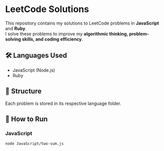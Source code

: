 # LeetCode Solutions

This repository contains my solutions to LeetCode problems in **JavaScript** and **Ruby**.  
I solve these problems to improve my **algorithmic thinking, problem-solving skills, and coding efficiency**.

## 🛠 Languages Used
- JavaScript (Node.js)
- Ruby

## 📂 Structure
Each problem is stored in its respective language folder.

## 🚀 How to Run
### JavaScript
```sh
node JavaScript/two-sum.js
